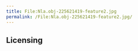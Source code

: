 ```yaml
---
title: File:Nla.obj-225621419-feature2.jpg
permalink: /File:Nla.obj-225621419-feature2.jpg/
---
```


## Licensing